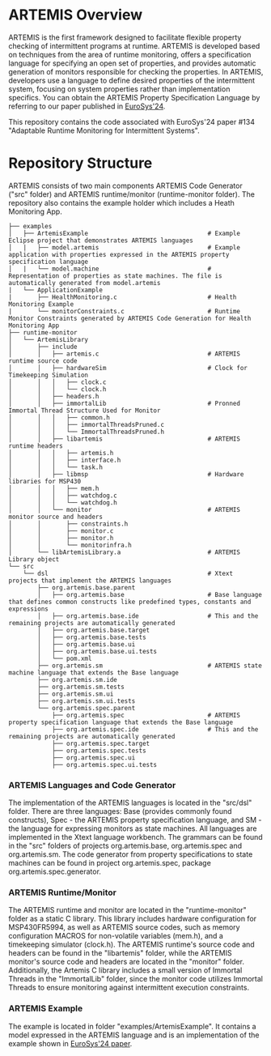 # ARTEMIS Overview
ARTEMIS is the first framework designed to facilitate flexible property checking of intermittent programs at runtime. ARTEMIS is developed based on techniques from the area of runtime monitoring, offers a specification language for specifying an open set of properties, and provides automatic generation of monitors responsible for checking the properties. In ARTEMIS, developers use a language to define desired properties of the intermittent system, focusing on system properties rather than implementation specifics. You can obtain the ARTEMIS Property Specification Language by referring to our paper published in [EuroSys'24](https://2024.eurosys.org/).

This repository contains the code associated with EuroSys'24 paper #134 "Adaptable Runtime Monitoring for Intermittent Systems".


# Repository Structure
ARTEMIS consists of two main components ARTEMIS Code Generator ("src" folder) and ARTEMIS runtime/monitor (runtime-monitor folder). The repository also contains the example holder which includes a Heath Monitoring App.  

```
├── examples
│   ├── ArtemisExample                                 # Example Eclipse project that demonstrates ARTEMIS languages
│   |   ├── model.artemis                              # Example application with properties expressed in the ARTEMIS property specification language                      
│   |   └── model.machine                              # Representation of properties as state machines. The file is automatically generated from model.artemis
|   └── ApplicationExample
|       ├── HealthMonitoring.c                         # Health Monitoring Example
|       └── monitorConstraints.c                       # Runtime Monitor Constraints generated by ARTEMIS Code Generation for Health Monitoring App 
├── runtime-monitor
│   └── ArtemisLibrary
│       ├── include
│       │   ├── artemis.c                              # ARTEMIS runtime source code
│       │   ├── hardwareSim                            # Clock for Timekeeping Simulation
│       │   │   ├── clock.c
│       │   │   └── clock.h
│       │   ├── headers.h
│       │   ├── immortalLib                            # Pronned Immortal Thread Structure Used for Monitor
│       │   │   ├── common.h
│       │   │   ├── immortalThreadsPruned.c
│       │   │   └── ImmortalThreadsPruned.h
│       │   ├── libartemis                             # ARTEMIS runtime headers
│       │   │   ├── artemis.h
│       │   │   ├── interface.h
│       │   │   └── task.h
│       │   ├── libmsp                                 # Hardware libraries for MSP430
│       │   │   ├── mem.h
│       │   │   ├── watchdog.c
│       │   │   └── watchdog.h
│       │   └── monitor                                # ARTEMIS monitor source and headers
│       │       ├── constraints.h
│       │       ├── monitor.c
│       │       ├── monitor.h
│       │       └── monitorinfra.h
│       └── libArtemisLibrary.a                        # ARTEMIS Library object
└── src
    └── dsl                                            # Xtext projects that implement the ARTEMIS languages
        ├── org.artemis.base.parent
        │   ├── org.artemis.base                       # Base language that defines common constructs like predefined types, constants and expressions
        │   ├── org.artemis.base.ide                   # This and the remaining projects are automatically generated
        │   ├── org.artemis.base.target
        │   ├── org.artemis.base.tests
        │   ├── org.artemis.base.ui
        │   ├── org.artemis.base.ui.tests
        │   └── pom.xml
        ├── org.artemis.sm                             # ARTEMIS state machine language that extends the Base language
        ├── org.artemis.sm.ide
        ├── org.artemis.sm.tests
        ├── org.artemis.sm.ui
        ├── org.artemis.sm.ui.tests
        └── org.artemis.spec.parent                                 
            ├── org.artemis.spec                       # ARTEMIS property specification language that extends the Base language
            ├── org.artemis.spec.ide                   # This and the remaining projects are automatically generated
            ├── org.artemis.spec.target
            ├── org.artemis.spec.tests
            ├── org.artemis.spec.ui
            ├── org.artemis.spec.ui.tests
```

### ARTEMIS Languages and Code Generator
The implementation of the ARTEMIS languages is located in the "src/dsl" folder. There are three languages: Base (provides commonly found constructs), Spec - the ARTEMIS property specification language, and SM - the language for expressing monitors as state machines. All languages are implemented in the Xtext language workbench. The grammars can be found in the "src" folders of projects org.artemis.base, org.artemis.spec and org.artemis.sm. The code generator from property specifications to state machines can be found in project org.artemis.spec, package org.artemis.spec.generator.



### ARTEMIS Runtime/Monitor
The ARTEMIS runtime and monitor are located in the "runtime-monitor" folder as a static C library. This library includes hardware configuration for MSP430FR5994, as well as ARTEMIS source codes, such as memory configuration MACROS for non-volatile variables (mem.h), and a timekeeping simulator (clock.h). The ARTEMIS runtime's source code and headers can be found in the "libartemis" folder, while the ARTEMIS monitor's source code and headers are located in the "monitor" folder. Additionally, the Artemis C library includes a small version of Immortal Threads in the "ImmortalLib" folder, since the monitor code utilizes Immortal Threads to ensure monitoring against intermittent execution constraints.

### ARTEMIS Example
The example is located in folder "examples/ArtemisExample". It contains a model expressed in the ARTEMIS language and is an implementation of the example shown in [EuroSys'24 paper](https://2024.eurosys.org/).
